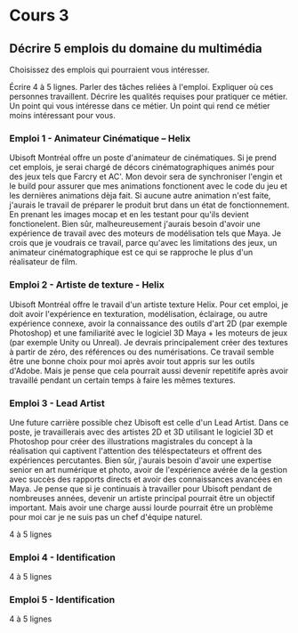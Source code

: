# Cours 3
## Décrire 5 emplois du domaine du multimédia
Choisissez des emplois qui pourraient vous intéresser. 

Écrire 4 à 5 lignes. Parler des tâches reliées à l'emploi. Expliquer où ces personnes travaillent. Décrire les qualités requises pour pratiquer ce métier. Un point qui vous intéresse dans ce métier. Un point qui rend ce métier moins intéressant pour vous.  

### Emploi 1 - Animateur Cinématique – Helix

Ubisoft Montréal offre un poste d'animateur de cinématiques. Si je prend cet emplois, je serai chargé de décors cinématographiques animés pour des jeux tels que Farcry et AC'. Mon devoir sera de synchroniser l'engin et le build pour assurer que mes animations fonctionent avec le code du jeu et les dernières animations dèja fait. Si aucune autre animation n'est faite, j'aurais le travail de préparer le produit brut dans un état de fonctionnement. En prenant les images mocap et en les testant pour qu'ils devient fonctionelent. Bien sûr, malheureusement j'aurais besoin d'avoir une expérience de travail avec des moteurs de modélisation tels que Maya. Je crois que je voudrais ce travail, parce qu'avec les limitations des jeux, un animateur cinématographique est ce qui se rapproche le plus d'un réalisateur de film.

### Emploi 2 - Artiste de texture - Helix

Ubisoft Montréal offre le travail d'un artiste texture Helix. Pour cet emploi, je doit avoir l'expérience en texturation, modélisation, éclairage, ou autre expérience connexe,
avoir la connaissance des outils d'art 2D (par exemple Photoshop) et une familiarité avec le logiciel 3D Maya + les moteurs de jeux (par exemple Unity ou Unreal). Je devrais principalement créer des textures à partir de zéro, des références ou des numérisations. Ce travail semble être une bonne choix pour moi après avoir tout appris sur les outils d'Adobe. Mais je pense que cela pourrait aussi devenir repetitife après avoir travaillé pendant un certain temps à faire les mêmes textures.

### Emploi 3 - Lead Artist

Une future carrière possible chez Ubisoft est celle d'un Lead Artist. Dans ce poste, je travaillerais avec des artistes 2D et 3D utilisant le logiciel 3D et Photoshop pour créer des illustrations magistrales du concept à la réalisation qui captivent l'attention des téléspectateurs et offrent des expériences percutantes. Bien sûr, j'aurais besoin d'avoir une expertise senior en art numérique et photo, avoir de  l'expérience avérée de la gestion avec succès des rapports directs et avoir des connaissances avancées en Maya. Je pense que si je continuais à travailler pour Ubisoft pendant de nombreuses années, devenir un artiste principal pourrait être un objectif important. Mais avoir une charge aussi lourde pourrait être un problème pour moi car je ne suis pas un chef d'équipe naturel.

4 à 5 lignes 

### Emploi 4 - Identification
4 à 5 lignes

### Emploi 5 - Identification
4 à 5 lignes


